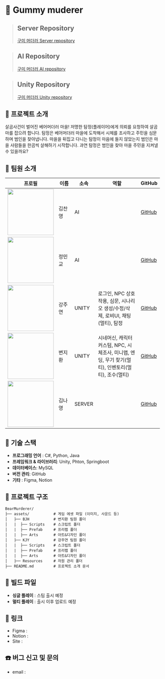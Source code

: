 # 🧸 Gummy muderer

>## Server Repository
>[구미 머더러 Server repository](https://github.com/gummy-murderer/server)

>## AI Repository
>[구미 머더러 AI repository](https://github.com/gummy-murderer/AI)

>## Unity Repository
>[구미 머더러 Unity repository](https://github.com/gummy-murderer/gummy-unity)

## 🚀 프로젝트 소개
살곰사건이 벌어진 베어머더러 마을! 저명한 탐정(플레이어)에게 의뢰를 요청하여 살곰마를 잡으려 합니다.
탐정은 베어머더러 마을에 도착해서 시체를 조사하고 주민을 심문하며 범인을 찾아냅니다.
마을을 뒤집고 다니는 탐정이 마음에 들지 않았는지 범인은 마을 사람들을 한곰씩 살해하기 시작합니다.
과연 탐정은 범인을 찾아 마을 주민을 지켜낼 수 있을까요?

## 👤 팀원 소개
| 프로필 |    이름  | 소속  | 역할      | GitHub |
|--------|-----------|---------|--------|--------|
| <img src="https://avatars.githubusercontent.com/cykim1228" width="150px;" alt=""> | 김찬영 | AI |  | [GitHub](https://github.com/cykim1228) |
| <img src="https://avatars.githubusercontent.com/MinkyoDev" width="150px;" alt=""> | 정민교 | AI | | [GitHub](https://github.com/MinkyoDev) |
| <img src="https://avatars.githubusercontent.com/juyeon0514" width="150px;" alt=""> | 강주연 | UNITY | 로그인, NPC 상호작용, 심문, 시나리오 생성/수정/삭제, 로비UI, 채팅(멀티), 탐정 | [GitHub](https://github.com/example) |
| <img src="https://avatars.githubusercontent.com/jimandy00" width="150px;" alt=""> | 변지환 | UNITY | 시네머신, 캐릭터 커스텀, NPC, 시체조사, 미니맵, 엔딩, 무기 찾기(멀티), 인벤토리(멀티), 조수(멀티) | [GitHub](https://github.com/example) |
| <img src="https://avatars.githubusercontent.com/kny3037" width="150px;" alt=""> | 김나영&nbsp;&nbsp;&nbsp;&nbsp; | SERVER | | [GitHub](https://github.com/example) |

<!--### AI
<table>
  <tr>
    <td align="center"><a href="https://github.com/cykim1228"><img src="https://avatars.githubusercontent.com/cykim1228" width="150px;" alt="">
    <td align="center"><a href="https://github.com/MinkyoDev"><img src="https://avatars.githubusercontent.com/MinkyoDev" width="150px;" alt="">
    </td>
  </tr>
  <tr>
    <td align="center"><a href="https://github.com/cykim1228"><b>김찬영</b></td>
    <td align="center"><a href="https://github.com/MinkyoDev"><b>정민교</b></td>

  </tr>
 <tr>
    <td align="center">Kim Chan Young</td>
    <td align="center">Jeong Min Kyo</td>
  </tr>
</table>

### Unity
<table>
  <tr>
    <td align="center"><a href="https://github.com/jimandy00"><img src="https://avatars.githubusercontent.com/jimandy00" width="150px;" alt="">
    <td align="center"><a href="https://github.com/juyeon0514"><img src="https://avatars.githubusercontent.com/juyeon0514" width="150px;" alt="">
    </td>
  </tr>
  <tr>
    <td align="center"><a href="https://github.com/jimandy00"><b>변지환</b></td>
    <td align="center"><a href="https://github.com/juyeon0514"><b>강주연</b></td>

  </tr>
 <tr>
    <td align="center">Byeon Ji Hwan</td>
    <td align="center">Kang Ju Yeon</td>
  </tr>
</table>

### Server
<table>
  <tr>
    <td align="center"><a href="https://github.com/taegeun-park"><img src="https://avatars.githubusercontent.com/taegeun-park" width="150px;" alt="">
    <td align="center"><a href="https://github.com/kny3037"><img src="https://avatars.githubusercontent.com/kny3037" width="150px;" alt="">
    </td>
  </tr>
  <tr>
    <td align="center"><a href="https://github.com/taegeun-park"><b>박태근</b></td>
    <td align="center"><a href="https://github.com/kny3037"><b>김나영</b></td>
  </tr>
 <tr>
    <td align="center">Park Tae Geun</td>
   <td align="center">Kim Na Yeong</td>
  </tr>
</table>
-->

## 🧰 기술 스택
- **프로그래밍 언어** : C#, Python, Java
- **프레임워크 & 라이브러리**: Unity, Phton, Springboot
- **데이터베이스**: MySQL
- **버전 관리**: GitHub
- **기타** : Figma, Notion

## 📂 프로젝트 구조
```
BearMurderer/
├── assets/           # 게임 에셋 파일 (이미지, 사운드 등)
│   ├── BJH           # 변지환 팀원 폴더
│   |  ├── Scripts    # 스크립트 폴더
│   |  ├── Prefab     # 프리팹 폴더
│   |  ├── Arts       # 아트&디자인 폴더
│   ├── KJY           # 강주연 팀원 폴더
│   |  ├── Scripts    # 스크립트 폴더
│   |  ├── Prefab     # 프리팹 폴더
│   |  ├── Arts       # 아트&디자인 폴더
│   ├── Resources     # 자원 관리 폴더
├── README.md         # 프로젝트 소개 문서
```
## 📂 빌드 파일
- **싱글 플레이** : 스팀 출시 예정
- **멀티 플레이** : 출시 이후 업로드 예정

## 🔗 링크
- Figma :
- Notion :
- Site :

## ☎️ 버그 신고 및 문의
- email : 
